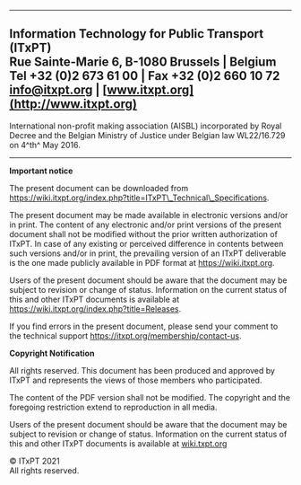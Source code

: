   -----------------------------------------------------------------------------------------------------------------------------------------------------------------------
  **Information Technology for Public Transport** (ITxPT)\
  Rue Sainte-Marie 6, B-1080 Brussels \| Belgium\
  Tel +32 (0)2 673 61 00 \| Fax +32 (0)2 660 10 72\
  <info@itxpt.org> \| [www.itxpt.org](http://www.itxpt.org)
  -----------------------------------------------------------------------------------------------------------------------------------------------------------------------
  International non-profit making association (AISBL) incorporated by Royal Decree and the Belgian Ministry of Justice under Belgian law WL22/16.729 on 4^th^ May 2016.

  -----------------------------------------------------------------------------------------------------------------------------------------------------------------------

**Important notice**

The present document can be downloaded from
https://wiki.itxpt.org/index.php?title=ITxPT\_Technical\_Specifications.

The present document may be made available in electronic versions and/or
in print. The content of any electronic and/or print versions of the
present document shall not be modified without the prior written
authorization of ITxPT. In case of any existing or perceived difference
in contents between such versions and/or in print, the prevailing
version of an ITxPT deliverable is the one made publicly available in
PDF format at https://wiki.itxpt.org.

Users of the present document should be aware that the document may be
subject to revision or change of status. Information on the current
status of this and other ITxPT documents is available at
https://wiki.itxpt.org/index.php?title=Releases.

If you find errors in the present document, please send your comment to
the technical support https://itxpt.org/membership/contact-us.

**Copyright Notification**

All rights reserved. This document has been produced and approved by
ITxPT and represents the views of those members who participated.

The content of the PDF version shall not be modified. The copyright and
the foregoing restriction extend to reproduction in all media.

Users of the present document should be aware that the document may be
subject to revision or change of status. Information on the current
status of this and other ITxPT documents is available at
[wiki.txpt.org](https://itxptorg.sharepoint.com/sites/ITxPTTeam/Shared%20Documents/Specifications/2.%20Next%20release/2020%20v2.1.1/S02/Part04-%20FMStoIP/wiki.txpt.org)

© ITxPT 2021\
All rights reserved.
